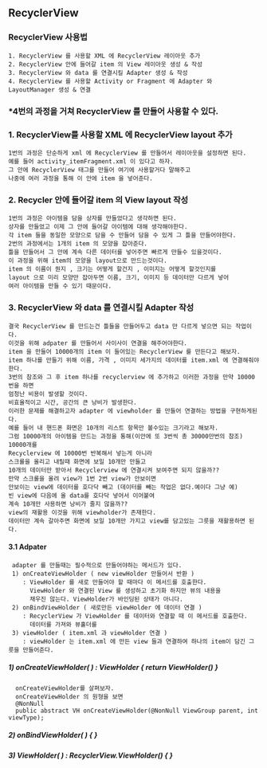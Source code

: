 ## RecyclerView
### RecyclerView 사용법 
    1. RecyclerView 를 사용할 XML 에 RecyclerView 레이아웃 추가
    2. RecyclerView 안에 들어갈 item 의 View 레이아웃 생성 & 작성
    3. RecyclerView 와 data 를 연결시킬 Adapter 생성 & 작성
    4. RecyclerView 를 사용할 Activity or Fragment 에 Adapter 와 LayoutManager 생성 & 연결

### *4번의 과정을 거쳐 RecyclerView 를 만들어 사용할 수 있다.

### 1. RecyclerView를 사용할 XML 에 RecyclerView layout 추가
    1번의 과정은 단순하게 xml 에 RecyclerView 를 만들어서 레이아웃을 설정하면 된다.
    예를 들어 activity_itemFragment.xml 이 있다고 하자. 
    그 안에 RecyclerView 태그를 만들어 여기에 사용할거다 말해주고
    나중에 여러 과정을 통해 이 안에 item 을 넣어준다.

### 2. Recycler 안에 들어갈 item 의 View layout 작성
    1번의 과정은 아이템을 담을 상자를 만들었다고 생각하면 된다.
    상자를 만들었고 이제 그 안에 들어갈 아이템에 대해 생각해야한다.
    각 item 들을 동일한 모양으로 담을 수 만들어 담을 수 있게 그 틀을 만들어야한다.
    2번의 과정에서는 1개의 item 의 모양을 잡아준다.
    틀을 만들어서 그 안에 계속 다른 데이터를 넣어주면 빠르게 만들수 있을것이다.
    이 과정을 위해 item의 모양을 layout으로 만드는것이다.
    item 의 이름이 뭔지 , 크기는 어떻게 할건지 , 이미지는 어떻게 할것인지를 
    layout 으로 미리 모양만 잡아두면 이름, 크기, 이미지 등 데이터만 다르게 넣어 
    여러 아이템을 만들 수 있기 때문이다.

### 3. RecyclerView 와 data 를 연결시킬 Adapter 작성
    결국 RecyclerView 를 만드는건 틀들을 만들어두고 data 만 다르게 넣으면 되는 작업이다.
    이것을 위해 adpater 를 만들어서 사이사이 연결을 해주어야한다. 
    item 을 만들어 10000개의 item 이 들어있는 RecyclerView 를 만든다고 해보자.
    item 하나를 만들기 위해 이름, 가격 , 이미지 세가지의 데이터를 item.xml 에 연결해줘야한다.
    3번의 참조와 그 후 item 하나를 recyclerview 에 추가하고 이러한 과정을 만약 10000번을 하면 
    엄청난 비용이 발생할 것이다. 
    비효율적이고 시간, 공간의 큰 낭비가 발생한다.
    이러한 문제를 해결하고자 adapter 에 viewholder 를 만들어 연결하는 방법을 구현하게된다.
    예를 들어 내 핸드폰 화면은 10개의 리스트 항목만 볼수있는 크기라고 해보자.
    그럼 10000개의 아이템을 만드는 과정을 통해(이안에 또 3번씩 총 30000만번의 참조) 10000개를 
    Recyclerview 에 10000번 반복해서 넣는게 아니라
    스크롤을 올리고 내릴때 화면에 보일 10개만 만들고 
    10개의 데이터만 받아서 Recyclerview 에 연결시켜 보여주면 되지 않을까??
    만약 스크롤을 올려 view가 1번 2번 view가 안보이면 
    안보이는 view에 데이터를 호다닥 빼고 (데이터를 빼는 작업은 없다.예이다 그냥 예)
    빈 view에 다음에 올 data를 호다닥 넣어서 이어붙여 
    계속 10개만 사용하면 낭비가 줄지 않을까??
    view의 재활용 이것을 위해 viewholder가 존재한다.
    데이터만 계속 갈아주면 화면에 보일 10개만 가지고 view를 담고있는 그릇을 재활용하면 된다.
    
#### 3.1 Adpater
     adapter 를 만들때는 필수적으로 만들어야하는 메서드가 있다.
     1) onCreateViewHolder ( new viewHolder 만들어서 반환 )
        : ViewHolder 를 새로 만들어야 할 때마다 이 메서드를 호출한다.
          ViewHolder 와 연결된 View 를 생성하고 초기화 하지만 뷰의 내용을
          채우진 않는다. ViewHolder가 바인딩된 상태가 아니다.
     2) onBindViewHolder ( 새로만든 viewHolder 에 데이터 연결 )
        : RecyclerView 가 ViewHolder 를 데이터와 연결할 때 이 메서드를 호출한다.
          데이터를 가져와 뷰홀더를 
     3) viewHolder ( item.xml 과 viewHolder 연결 )
        : viewHolder 는 item.xml 에 만든 view 들과 연결하여 하나의 item이 담긴 그릇을 만들어준다.
       
  ##### 1) onCreateViewHolder( ) : ViewHolder { return ViewHolder() }
      onCreateViewHolder를 살펴보자.
      onCreateViewHolder 의 원형을 보면 
      @NonNull
      public abstract VH onCreateViewHolder(@NonNull ViewGroup parent, int viewType);
      
  ##### 2) onBindViewHolder( ) { }
  ##### 3) ViewHolder( ) : RecyclerView.ViewHolder() { }
  
    
    
    
    
    
    
    
    
    
    
    
    
    
    
    
